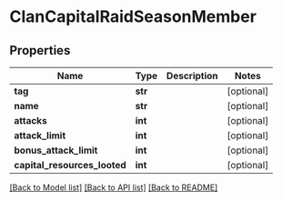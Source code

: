 # ClanCapitalRaidSeasonMember

## Properties
Name | Type | Description | Notes
------------ | ------------- | ------------- | -------------
**tag** | **str** |  | [optional] 
**name** | **str** |  | [optional] 
**attacks** | **int** |  | [optional] 
**attack_limit** | **int** |  | [optional] 
**bonus_attack_limit** | **int** |  | [optional] 
**capital_resources_looted** | **int** |  | [optional] 

[[Back to Model list]](../README.md#documentation-for-models) [[Back to API list]](../README.md#documentation-for-api-endpoints) [[Back to README]](../README.md)

